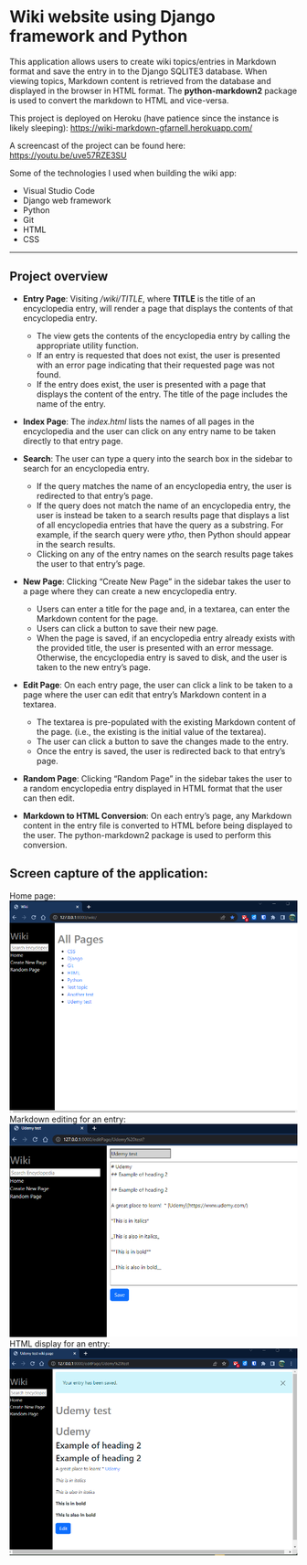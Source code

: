 # Wiki website using Django framework and Python

This application allows users to create wiki topics/entries in Markdown format and save the entry in to the Django SQLITE3 database.  When viewing topics, Markdown content is retrieved from the database and displayed in the browser in HTML format.  The __python-markdown2__ package is used to convert the markdown to HTML and vice-versa.

This project is deployed on Heroku (have patience since the instance is likely sleeping): <a href="https://wiki-markdown-gfarnell.herokuapp.com/">https://wiki-markdown-gfarnell.herokuapp.com/</a>

A screencast of the project can be found here: <a href="https://youtu.be/uve57RZE3SU">https://youtu.be/uve57RZE3SU</a>

Some of the technologies I used when building the wiki app:

* Visual Studio Code
* Django web framework
* Python
* Git
* HTML
* CSS

-----------
## Project overview

* **Entry Page**: Visiting */wiki/TITLE*, where **TITLE** is the title of an encyclopedia entry, will render a page that displays the contents of that encyclopedia entry.
    * The view gets the contents of the encyclopedia entry by calling the appropriate utility function.
    * If an entry is requested that does not exist, the user is presented with an error page indicating that their requested page was not found.
    * If the entry does exist, the user is presented with a page that displays the content of the entry. The title of the page includes the name of the entry.

* **Index Page**: The *index.html* lists the names of all pages in the encyclopedia and the user can click on any entry name to be taken directly to that entry page.

* **Search**: The user can type a query into the search box in the sidebar to search for an encyclopedia entry.
    * If the query matches the name of an encyclopedia entry, the user is redirected to that entry’s page.
    * If the query does not match the name of an encyclopedia entry, the user is instead be taken to a search results page that displays a list of all encyclopedia entries that have the query as a substring. For example, if the search query were *ytho*, then Python should appear in the search results.
    * Clicking on any of the entry names on the search results page takes the user to that entry’s page.

* **New Page**: Clicking “Create New Page” in the sidebar takes the user to a page where they can create a new encyclopedia entry.
    * Users can enter a title for the page and, in a textarea, can enter the Markdown content for the page.
    * Users can click a button to save their new page.
    * When the page is saved, if an encyclopedia entry already exists with the provided title, the user is presented with an error message.
    Otherwise, the encyclopedia entry is saved to disk, and the user is taken to the new entry’s page.

* **Edit Page**: On each entry page, the user can click a link to be taken to a page where the user can edit that entry’s Markdown content in a textarea.
    * The textarea is pre-populated with the existing Markdown content of the page. (i.e., the existing is the initial value of the textarea).
    * The user can click a button to save the changes made to the entry.
    * Once the entry is saved, the user is redirected back to that entry’s page.

* **Random Page**: Clicking “Random Page” in the sidebar takes the user to a random encyclopedia entry displayed in HTML format that the user can then edit.

* **Markdown to HTML Conversion**: On each entry’s page, any Markdown content in the entry file is converted to HTML before being displayed to the user. The python-markdown2 package is used to perform this conversion.

## Screen capture of the application:
Home page:
![Wiki project](Wiki_page.png)
Markdown editing for an entry:
![Markdown editing](Wiki_page2.png)
HTML display for an entry:
![HTML display](Wiki_page3.png)
